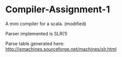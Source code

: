 # Compiler-Assignment-1

A mini compiler for a scala. (modified)

Parser implemented is SLR(1)

Parse table generated here: http://jsmachines.sourceforge.net/machines/slr.html
